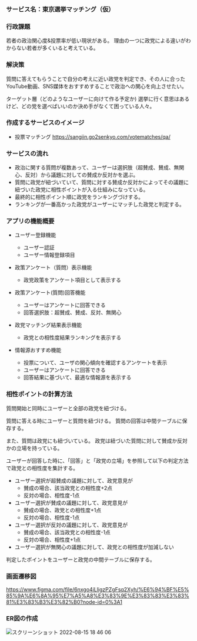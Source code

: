### サービス名：東京選挙マッチング（仮）

### 行政課題
若者の政治関心度&投票率が低い現状がある。
理由の一つに政党による違いがわからない若者が多くいると考えている。

### 解決策
質問に答えてもらうことで自分の考えに近い政党を判定でき、その人に合ったYouTube動画、SNS媒体をおすすめすることで政治への関心を向上させたい。

ターゲット層（どのようなユーザーに向けて作る予定か)
選挙に行く意思はあるけど、どの党を選べばいいのか決め手がなくて困っている人々。

### 作成するサービスのイメージ

- 投票マッチング https://sangiin.go2senkyo.com/votematches/qa/

### サービスの流れ

-  政治に関する質問が複数あって、ユーザーは選択肢（超賛成、賛成、無関心、反対）から議題に対しての賛成か反対かを選ぶ。
-  質問に政党が紐づいていて、質問に対する賛成か反対かによってその議題に紐づいた政党に相性ポイントが入る仕組みになっている。
-  最終的に相性ポイント順に政党をランキングづけする。
-  ランキングが一番高かった政党がユーザーにマッチした政党と判定する。

### アプリの機能概要

- ユーザー登録機能
  - ユーザー認証
  - ユーザー情報登録項目
    
- 政策アンケート（質問）表示機能
  - 政党政策をアンケート項目として表示する
    
- 政策アンケート(質問)回答機能
  - ユーザーはアンケートに回答できる
  - 回答選択肢：超賛成、賛成、反対、無関心
  
- 政党マッチング結果表示機能
  - 政党との相性度結果ランキングを表示する

- 情報源おすすめ機能
    - 投票について、ユーザの関心傾向を確認するアンケートを表示
    - ユーザーはアンケートに回答できる
    - 回答結果に基づいて、最適な情報源を表示する

### 相性ポイントの計算方法

質問開始と同時にユーザーと全部の政党を紐づける。

質問に答える時にユーザーと質問を紐づける。
質問の回答は中間テーブルに保存する。

また、質問は政党にも紐づいている。
政党は紐づいた質問に対して賛成か反対かの立場を持っている。

ユーザーが回答した時に、「回答」と「政党の立場」を参照して以下の判定方法で政党との相性度を集計する。

- ユーザー選択が超賛成の議題に対して、政党意見が
  - 賛成の場合、該当政党との相性度+2点
  - 反対の場合、相性度-1点
- ユーザー選択が賛成の議題に対して、政党意見が
  - 賛成の場合、政党との相性度+1点
  - 反対の場合、相性度-1点
- ユーザー選択が反対の議題に対して、政党意見が
  - 賛成の場合、該当政党との相性度-1点
  - 反対の場合、相性度+1点
- ユーザー選択が無関心の議題に対して、政党との相性度が加減しない


判定したポイントをユーザーと政党の中間テーブルに保存する。

### 画面遷移図
https://www.figma.com/file/6nxgo4iLligzPZgFsq2Xyh/%E6%94%BF%E5%85%9A%E6%8A%95%E7%A5%A8%E3%83%9E%E3%83%83%E3%83%81%E3%83%B3%E3%82%B0?node-id=0%3A1

### ER図の作成
![スクリーンショット 2022-08-15 18 46 06](https://user-images.githubusercontent.com/64511596/184649336-b90e6632-dd08-4d30-9e3f-5ac01e227f3e.png)

